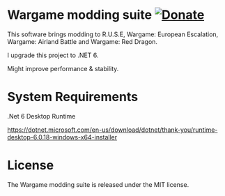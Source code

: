 Wargame modding suite  [![Donate](https://www.paypalobjects.com/en_US/i/btn/btn_donate_SM.gif "Shut up and take my money!")](https://www.paypal.com/cgi-bin/webscr?cmd=_s-xclick&hosted_button_id=XP3SV7QWZ9UEG "Shut up and take my money!")
============

This software brings modding to R.U.S.E, Wargame: European Escalation, Wargame: Airland Battle and Wargame: Red Dragon.

I upgrade this project to .NET 6.
 
Might improve performance & stability. 

System Requirements
============

.Net 6 Desktop Runtime

https://dotnet.microsoft.com/en-us/download/dotnet/thank-you/runtime-desktop-6.0.18-windows-x64-installer

License
============

The Wargame modding suite is released under the MIT license.